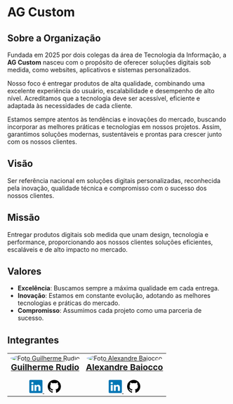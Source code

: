 # AG Custom

## Sobre a Organização

Fundada em 2025 por dois colegas da área de Tecnologia da Informação, a **AG Custom** nasceu com o propósito de oferecer soluções digitais sob medida, como websites, aplicativos e sistemas personalizados.

Nosso foco é entregar produtos de alta qualidade, combinando uma excelente experiência do usuário, escalabilidade e desempenho de alto nível. Acreditamos que a tecnologia deve ser acessível, eficiente e adaptada às necessidades de cada cliente.

Estamos sempre atentos às tendências e inovações do mercado, buscando incorporar as melhores práticas e tecnologias em nossos projetos. Assim, garantimos soluções modernas, sustentáveis e prontas para crescer junto com os nossos clientes.

## Visão

Ser referência nacional em soluções digitais personalizadas, reconhecida pela inovação, qualidade técnica e compromisso com o sucesso dos nossos clientes.

## Missão

Entregar produtos digitais sob medida que unam design, tecnologia e performance, proporcionando aos nossos clientes soluções eficientes, escaláveis e de alto impacto no mercado.

## Valores

- **Excelência**: Buscamos sempre a máxima qualidade em cada entrega.  
- **Inovação**: Estamos em constante evolução, adotando as melhores tecnologias e práticas do mercado.  
- **Compromisso**: Assumimos cada projeto como uma parceria de sucesso.  

## Integrantes

<table>
  <tr>
    <td align="center">
      <a href="https://www.linkedin.com/in/guilherme-rudio-790939164/" target="_blank" title="Guilherme Rudio">
        <img src="https://avatars.githubusercontent.com/u/90154109?v=4" width="120" style="border-radius: 50%;" alt="Foto Guilherme Rudio" />
        <br />
        <strong style="font-size: 1.2rem;">Guilherme Rudio</strong>
      </a>
      <br /><br />
      <a href="https://www.linkedin.com/in/guilherme-rudio-790939164/" target="_blank" title="LinkedIn Guilherme Rudio">
        <img src="https://raw.githubusercontent.com/CLorant/readme-social-icons/main/medium/filled/linkedin.svg" alt="Linkedin" width="30" />
      </a>
      &nbsp;
      <a href="https://github.com/Rudio1" target="_blank" title="GitHub Guilherme Rudio">
        <img src="https://raw.githubusercontent.com/CLorant/readme-social-icons/main/medium/filled/github.svg" alt="GitHub" width="30" />
      </a>
    </td>
    <td align="center">
      <a href="https://www.linkedin.com/in/alexandre-baiocco-432b261aa/" target="_blank" title="Alexandre Baiocco">
        <img src="https://avatars.githubusercontent.com/u/153855387?v=4" width="120" style="border-radius: 50%;" alt="Foto Alexandre Baiocco" />
        <br />
        <strong style="font-size: 1.2rem;">Alexandre Baiocco</strong>
      </a>
      <br /><br />
      <a href="https://www.linkedin.com/in/alexandre-baiocco-432b261aa/" target="_blank" title="LinkedIn Alexandre Baiocco">
        <img src="https://raw.githubusercontent.com/CLorant/readme-social-icons/main/medium/filled/linkedin.svg" alt="Linkedin" width="30" />
      </a>
      &nbsp;
      <a href="https://github.com/Baiokis" target="_blank" title="GitHub Alexandre Baiocco">
        <img src="https://raw.githubusercontent.com/CLorant/readme-social-icons/main/medium/filled/github.svg" alt="GitHub" width="30" />
      </a>
    </td>
  </tr>
</table>
